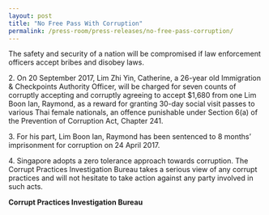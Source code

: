```yaml
---
layout: post
title: "No Free Pass With Corruption"
permalink: /press-room/press-releases/no-free-pass-corruption/
---
```

The safety and security of a nation will be compromised if law enforcement officers accept bribes and disobey laws.

2\.       On 20 September 2017, Lim Zhi Yin, Catherine, a 26-year old Immigration & Checkpoints Authority Officer, will be charged for seven counts of corruptly accepting and corruptly agreeing to accept $1,680 from one Lim Boon Ian, Raymond, as a reward for granting 30-day social visit passes to various Thai female nationals, an offence punishable under Section 6(a) of the Prevention of Corruption Act, Chapter 241.

3\.       For his part, Lim Boon Ian, Raymond has been sentenced to 8 months’ imprisonment for corruption on 24 April 2017.

4\.       Singapore adopts a zero tolerance approach towards corruption. The Corrupt Practices Investigation Bureau takes a serious view of any corrupt practices and will not hesitate to take action against any party involved in such acts. 

**Corrupt Practices Investigation Bureau**
